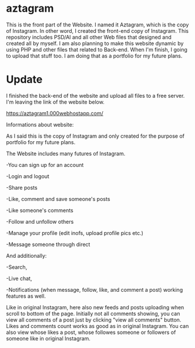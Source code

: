 # aztagram
This is the front part of the Website. I named it Aztagram, which is the copy of Instagram. In other word, I created the front-end copy of Instagram. This repository includes PSD/AI and all other Web files that designed and created all by myself. I am also planning to make this website dynamic by using PHP and other files that related to Back-end. When I'm finish, I going to upload that stuff too. I am doing that as a portfolio for my future plans.

# Update

I finished the back-end of the website and upload all files to a free server. I'm leaving the link of the website below.

https://aztagram1.000webhostapp.com/

Informations about website:

As I said this is the copy of Instagram and only created for the purpose of portfolio for my future plans. 

The Website includes many futures of Instagram.

-You can sign up for an account

-Login and logout

-Share posts

-Like, comment and save someone's posts

-Like someone's comments

-Follow and unfollow others

-Manage your profile (edit inofs, upload profile pics etc.)

-Message someone through direct

And additionally:

-Search,

-Live chat,

-Notifications (when message, follow, like, and comment a post) working features as well.

Like in original Instagram, here also new feeds and posts uploading when scroll to bottom of the page. Initially not all comments showing, you can view all comments of a post just by clicking "view all comments" button. Likes and comments count works as good as in original Instagram. You can also view whose likes a post, whose followes someone or followers of someone like in original Instagram.
